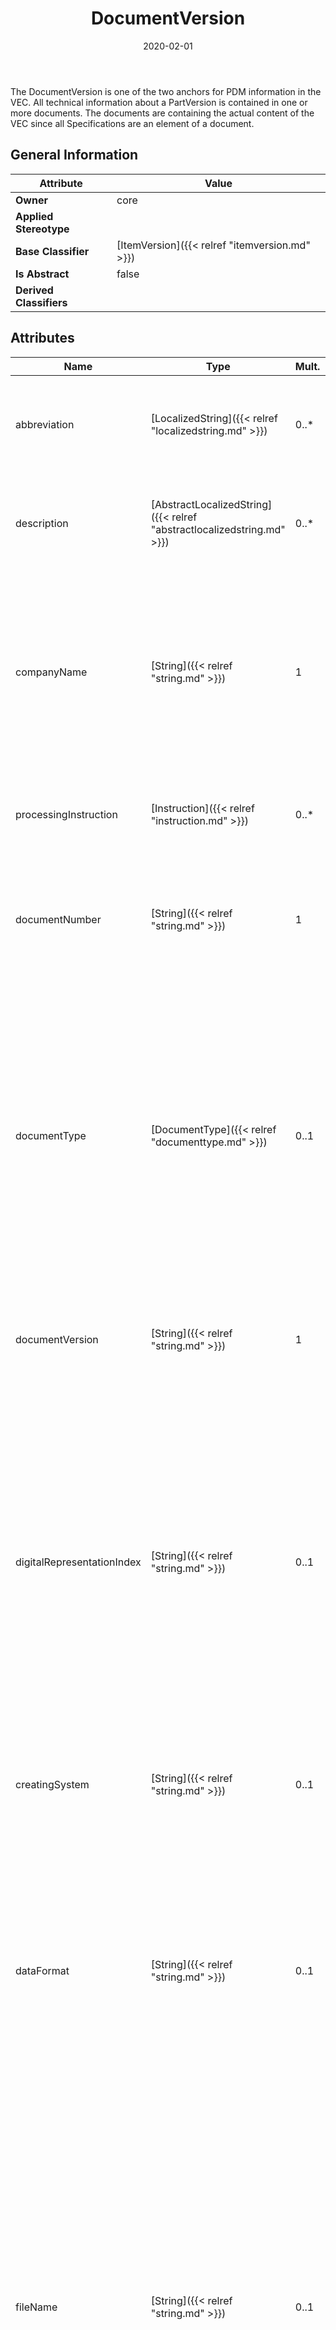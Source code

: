 ﻿---
title: DocumentVersion
toc: false
type: specs
date: "2020-02-01"
draft: false
specification: VEC
version: 1.2.0
documentType: "Recommendation"
elementType: Class
classes:
  - DocumentVersion
menu_name: vec-1.2.0
---
<p>The DocumentVersion is one of the two anchors for PDM information in the VEC. All technical information about a PartVersion is contained in one or more documents. The documents are containing the actual content of the VEC since all Specifications are an element of a document. </p>

## General Information

| Attribute               | Value |
|-------------------------|-------|
| **Owner**               | core |
| **Applied Stereotype**  |   |
| **Base Classifier**     | [ItemVersion]({{< relref "itemversion.md" >}})<br/>  |
| **Is Abstract**         | false |
| **Derived Classifiers** |   |

## Attributes
|  Name  |  Type  |  Mult.  |  Description  |  Owning Classifier  |
|--------|--------|---------|---------------|--------------|
|abbreviation | [LocalizedString]({{< relref "localizedstring.md" >}}) | 0..* | <p> Room for a short name of the Item. In case of a document the attribute is wanted to contain its title.      </p> | [ItemVersion]({{< relref "itemversion.md" >}}) |
|description | [AbstractLocalizedString]({{< relref "abstractlocalizedstring.md" >}}) | 0..* | <p>Room for additional, human readable information about the ItemVersion.  e.g. Buchsengehäuse 26-polig </p> | [ItemVersion]({{< relref "itemversion.md" >}}) |
|companyName | [String]({{< relref "string.md" >}}) | 1 | <p> Defines the publishing company of the ItemVersion. The companyName is part of the main identifier of an ItemVersion together with the corresponding number (partNumber or documentNumber) and version (partVersion or documentVersion).      </p> | [ItemVersion]({{< relref "itemversion.md" >}}) |
|processingInstruction | [Instruction]({{< relref "instruction.md" >}}) | 0..* | <p>Processing instructions for the application of the part or the document.  </p> | [ItemVersion]({{< relref "itemversion.md" >}}) |
|documentNumber | [String]({{< relref "string.md" >}}) | 1 | <p> The documentNumber is the major identifier of a DocumentVersion. The format is user defined and respectively company specific.       </p> | [DocumentVersion]({{< relref "documentversion.md" >}}) |
|documentType | [DocumentType]({{< relref "documenttype.md" >}}) | 0..1 | <p> The type of the document, that is defined in an <i>OpenEnumeration </i>and gives a hint about the content of the document. Values for typical types of documents in the process are predefined (e.g. a part master document for the specification of a <i>PartVersion</i>).      </p>      <p> At later point, further constraint might be attached to <i>documentType</i> defining a minimum content for certain types of documents.      </p> | [DocumentVersion]({{< relref "documentversion.md" >}}) |
|documentVersion | [String]({{< relref "string.md" >}}) | 1 | <p>The documentVersion specifies the version index of a document (see also documentNumber).  </p> | [DocumentVersion]({{< relref "documentversion.md" >}}) |
|digitalRepresentationIndex | [String]({{< relref "string.md" >}}) | 0..1 | <p> An arbitrary change index that indicates if the digital representation (the content in VEC) of this <i>DocumentVersion</i> has been changed /&#160;regenerated. This can be for example an index, a timestamp or a checksum. This allows the detection of changes in the content, even when the DocumentNumber &amp;&#160;DocumentVersion is the same.      </p>      <p> For a more detailed explanation in the context see &quot;Parts&#160;&amp;&#160;Documents&quot;. KBLFRM-837.      </p> | [DocumentVersion]({{< relref "documentversion.md" >}}) |
|creatingSystem | [String]({{< relref "string.md" >}}) | 0..1 | <p>The creatingSystem specifies the computer application or the machine which is used to create the document. </p> | [DocumentVersion]({{< relref "documentversion.md" >}}) |
|dataFormat | [String]({{< relref "string.md" >}}) | 0..1 | <p> The dataFormat specifies the convention that was used to structure the information in the document. This is useful if the DocumentVersion is a pointer to an external document, which is not contained in the VEC or if the content of this DocumentVersion was automatically generated by the extraction of the information out of the original document.      </p> | [DocumentVersion]({{< relref "documentversion.md" >}}) |
|fileName | [String]({{< relref "string.md" >}}) | 0..1 | <p> The name of the file as it appears in the VEC-Package, including the folder structure (fully qualified name) that contains this <i>DocumentVersion</i>. If this DocumentVersion is a link to an external document (e.g. a ComponentSymbol), then the fileName attribute points to the file containing the original document. The usage of this attribute is only valid, if the original document is distributed along with the VEC-file in a VEC-Package. It must not point to any file location which is not part of the VEC-Package (e.g. a File on a central server file share).      </p> | [DocumentVersion]({{< relref "documentversion.md" >}}) |
|location | [String]({{< relref "string.md" >}}) | 0..1 | <p> The location is a possibility to provide a reference to the source location of the <i>DocumentVersion</i> (e.g. a document management system or an archive system) where the original document can be found<i>.</i> The location shall be provided either as an URN&#160;or URL.      </p>      <p> &#160;      </p> | [DocumentVersion]({{< relref "documentversion.md" >}}) |
|numberOfSheets | [String]({{< relref "string.md" >}}) | 0..1 | <p>The number of sheets contained in the document.  </p> | [DocumentVersion]({{< relref "documentversion.md" >}}) |

## Outgoing Relations
|    Type  |   Role   |   Mult.   |   Mult.   |   Description   |
|----------|----------|-----------|-----------|-----------------|
| [ItemEquivalence]({{< relref "itemequivalence.md" >}}) | itemEquivalence | 0..* | 1 | Specifies ItemEquivalances defined by the DocumentVersion. |
| [PartVersion]({{< relref "partversion.md" >}}) | referencedPart | 0..* | 0..* | The association is an informative link which PartVersions are described by the DocumentVersion. |
| [Specification]({{< relref "specification.md" >}}) | specification | 0..* | 0..1 | Specifies the Specifications contained in the DocumentVersion. All structured, technical information in the VEC is described by such Specifications. |
| [DocumentVersion]({{< relref "documentversion.md" >}}) | relatedDocument | 0..* | 0..* | The association is an informative link which DocumentVersion are related to each other (e.g. by derivation, A Harness-Drawing is related to a 3D-Model). |
| [SheetOrChapter]({{< relref "sheetorchapter.md" >}}) | sheetOrChapter | 0..* | 1 | Specifies SheetOrChapters defined in this DocumentVersion. These are especially useful if the DocumentVersion represents an external reference. |
##  Incoming Relations
|    Type  |   Mult.  |   Role    |   Mult.   |   Description  |
|----------|----------|-----------|-----------|----------------|
| [RequirementsConformanceStatement]({{< relref "requirementsconformancestatement.md" >}}) |  |  | 1 | <p> References the <i>DocumentVersion</i> that contains the requirements to which a conformance statement shall be expressed.      </p> |
| [VecContent]({{< relref "veccontent.md" >}}) | 1 | documentVersion | 0..* | Specifies the DocumentVersions contained in the VEC-file. |
| [ExternalMappingSpecification]({{< relref "externalmappingspecification.md" >}}) | 0..* | mappedDocument | 1 | <p> Reference to the <i>DocumentVersion</i> that represents the external data source that connected to the VEC content by the <i>ExternalMappingSpecification</i>.      </p> |
| [DocumentBasedInstruction]({{< relref "documentbasedinstruction.md" >}}) | 0..* | referencedDocument | 1 | References the DocumentVersion that is used as an Instruction. |
| [ExtendableElement]({{< relref "extendableelement.md" >}}) | 0..* | referencedExternalDocuments | 0..* | <p> This association allows all <i>ExtendableElements</i> in the VEC&#160;to reference <i>DocumentVersions </i>as &quot;external reference&quot;.      </p>      <p> This association shall be used for the extension of elements in the VEC&#160;with information that cannot be represented in the VEC&#160;in an appropriate way but can be expressed in some external format (e.g. a specific symbol for a <i>ComponentNode</i>).      </p>      <p> D<i>ocumentVersions</i> referenced by this association shall not contain any <i>Specifications.</i>      </p>      <p> This association is no replacement for associations with a more precise semantic like the <i>DocumentBasedInstruction</i> or the associations between <i>PartVersion </i>and <i>DocumentVersion.</i>      </p>      <p> &#160;      </p> |
| [DocumentVersion]({{< relref "documentversion.md" >}}) | 0..* | relatedDocument | 0..* | The association is an informative link which DocumentVersion are related to each other (e.g. by derivation, A Harness-Drawing is related to a 3D-Model). |
| [DocumentRelatedAssignmentGroup]({{< relref "documentrelatedassignmentgroup.md" >}}) | 0..* | relatedDocumentVersion | 1 | <p> References the <i>DocumentVersion</i> to which this group relates.      </p> |
